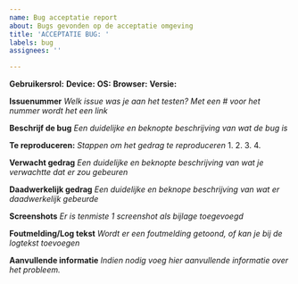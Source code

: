```yaml
---
name: Bug acceptatie report
about: Bugs gevonden op de acceptatie omgeving
title: 'ACCEPTATIE BUG: '
labels: bug
assignees: ''

---
```


**Gebruikersrol:**
**Device:**
**OS:** 
**Browser:**
**Versie:**

**Issuenummer**
_Welk issue was je aan het testen? Met een # voor het nummer wordt het een link_

**Beschrijf de bug**
_Een duidelijke en beknopte beschrijving van wat de bug is_

**Te reproduceren:**
_Stappen om het gedrag te reproduceren_
1. 
2.
3.
4.

**Verwacht gedrag**
_Een duidelijke en beknopte beschrijving van wat je verwachtte dat er zou gebeuren_

**Daadwerkelijk gedrag**
_Een duidelijke en beknope beschrijving van wat er daadwerkelijk gebeurde_

**Screenshots**
_Er is tenmiste 1 screenshot als bijlage toegevoegd_

**Foutmelding/Log tekst**
_Wordt er een foutmelding getoond, of kan je bij de logtekst toevoegen_

**Aanvullende informatie**
_Indien nodig voeg hier aanvullende informatie over het probleem._
